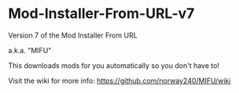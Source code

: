 Mod-Installer-From-URL-v7
=========================
Version 7 of the Mod Installer From URL

a.k.a. "MIFU"

This downloads mods for you automatically so you don't have to!

Visit the wiki for more info:
https://github.com/norway240/MIFU/wiki
